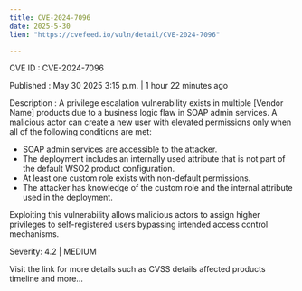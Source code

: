 ```yaml
---
title: CVE-2024-7096
date: 2025-5-30
lien: "https://cvefeed.io/vuln/detail/CVE-2024-7096"

---
```


CVE ID : CVE-2024-7096

Published :  May 30
2025
3:15 p.m. | 1 hour
22 minutes ago

Description : A privilege escalation vulnerability exists in multiple [Vendor Name] products due to a business logic flaw in SOAP admin services. A malicious actor can create a new user with elevated permissions only when all of the following conditions are met:
  *  SOAP admin services are accessible to the attacker.
  *  The deployment includes an internally used attribute that is not part of the default WSO2 product configuration.
  *  At least one custom role exists with non-default permissions.
  *  The attacker has knowledge of the custom role and the internal attribute used in the deployment.


Exploiting this vulnerability allows malicious actors to assign higher privileges to self-registered users
bypassing intended access control mechanisms.

Severity: 4.2 | MEDIUM

Visit the link for more details
such as CVSS details
affected products
timeline
and more...
